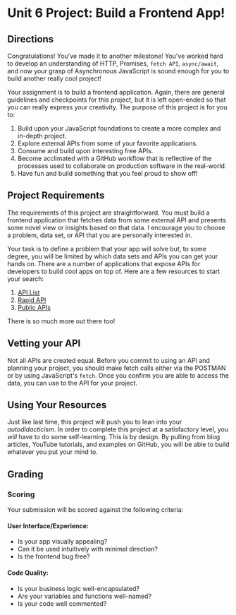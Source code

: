 # Unit 6 Project: Build a Frontend App!

## Directions
Congratulations! You've made it to another milestone! You've worked hard to develop an understanding of HTTP, Promises, `fetch API`, `async/await`, and now your grasp of Asynchronous JavaScript is sound enough for you to build another really cool project!

Your assignment is to build a frontend application. Again, there are general guidelines and checkpoints for this project, but it is left open-ended so that you can really express your creativity. The purpose of this project is for you to:
  1. Build upon your JavaScript foundations to create a more complex and in-depth project.
  2. Explore external APIs from some of your favorite applications.
  3. Consume and build upon interesting free APIs.
  4. Become acclimated with a GitHub workflow that is reflective of the processes used to collaborate on production software in the real-world.
  4. Have fun and build something that you feel proud to show off!

## Project Requirements
The requirements of this project are straightforward. You must build a frontend application that fetches data from some external API and presents some novel view or insights based on that data. I encourage you to choose a problem, data set, or API that you are personally interested in. 

Your task is to define a problem that your app will solve but, to some degree, you will be limited by which data sets and APIs you can get your hands on. There are a number of applications that expose APIs for developers to build cool apps on top of. Here are a few resources to start your search:
  1. [API List](https://apilist.fun/)
  2. [Rapid API](https://rapidapi.com/collection/list-of-free-apis)
  3. [Public APIs](https://github.com/public-apis/public-apis)

There is so much more out there too!

## Vetting your API 

Not all APIs are created equal. Before you commit to using an API and planning your project, you should make fetch calls either via the POSTMAN or by using JavaScript's `fetch`. Once you confirm you are able to access the data, you can use to the API for your project. 

## Using Your Resources

Just like last time, this project will push you to lean into your _autodidacticism_. In order to complete this project at a satisfactory level, you _will_ have to do some self-learning. This is by design. By pulling from blog articles, YouTube tutorials, and examples on GitHub, you will be able to build whatever you put your mind to.

## Grading
### Scoring
Your submission will be scored against the following criteria:

#### User Interface/Experience:
* Is your app visually appealing?
* Can it be used intuitively with minimal direction?
* Is the frontend bug free?

#### Code Quality:
* Is your business logic well-encapsulated?
* Are your variables and functions well-named?
* Is your code well commented?

